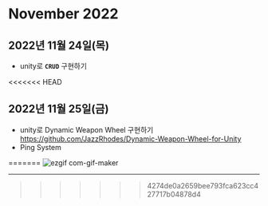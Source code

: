 # November 2022

## 2022년 11월 24일(목)
- unity로 **`CRUD`** 구현하기 

<<<<<<< HEAD
## 2022년 11월 25일(금)
- unity로 Dynamic Weapon Wheel 구현하기
https://github.com/JazzRhodes/Dynamic-Weapon-Wheel-for-Unity
- Ping System

=======
![ezgif com-gif-maker](https://user-images.githubusercontent.com/74572293/203623097-8adcb312-bb98-4264-a0bf-210c7248b406.gif)

---
>>>>>>> 4274de0a2659bee793fca623cc427717b04878d4



